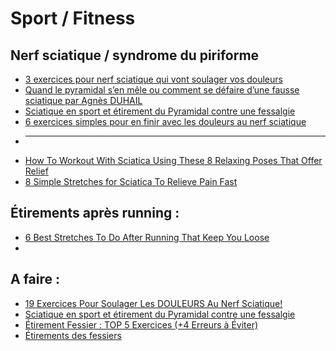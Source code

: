 # Sport / Fitness

## Nerf sciatique / syndrome du piriforme

* [3 exercices pour nerf sciatique qui vont soulager vos douleurs](https://kiroclinique.ca/nerf-sciatique-exercice/)
* [Quand le pyramidal s’en mêle ou comment se défaire d’une fausse sciatique par Agnès DUHAIL](https://www.team-outdoor.fr/blog/quand-le-pyramidal-sen-mele-ou-comment-se-defaire-dune-fausse-sciatique-par-agnes-duhail/)
* [Sciatique en sport et étirement du Pyramidal contre une fessalgie](https://entrainement-sportif.fr/sciatique-course-a-pied-etirement-pyramidal.htm)
* [6 exercices simples pour en finir avec les douleurs au nerf sciatique](https://chiroste-foy.com/6-exercices-nerf-sciatique/)
* --------------------
* [How To Workout With Sciatica Using These 8 Relaxing Poses That Offer Relief](https://www.gymguider.com/how-to-workout-with-sciatica-using-these-8-relaxing-yoga-poses-that-offer-relief/)
* [8 Simple Stretches for Sciatica To Relieve Pain Fast](https://gethealthyu.com/stretches-to-relieve-sciatica-pain/)

## Étirements après running :

* [6 Best Stretches To Do After Running That Keep You Loose](https://www.trainfora5k.com/best-post-running-stretches/)
* 
## A faire :

* [19 Exercices Pour Soulager Les DOULEURS Au Nerf Sciatique!](https://www.acti-v.ca/post/exercices-nerf-sciatique)
* [Sciatique en sport et étirement du Pyramidal contre une fessalgie](https://entrainement-sportif.fr/sciatique-course-a-pied-etirement-pyramidal.htm)
* [Étirement Fessier : TOP 5 Exercices \(+4 Erreurs à Éviter\)](https://quentin-pakiry.fr/etirement-fessier)
* [Étirements des fessiers](https://www.fitnessheroes.fr/etirements-fessiers/)

